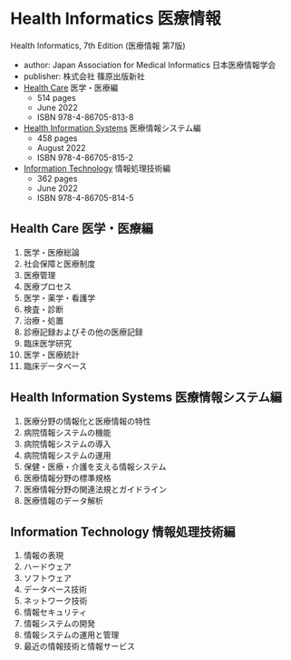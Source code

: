 # Health Informatics 医療情報

Health Informatics, 7th Edition (医療情報 第7版)
- author: Japan Association for Medical Informatics 日本医療情報学会
- publisher: 株式会社 篠原出版新社
- [Health Care](./hc) 医学・医療編
  - 514 pages
  - June 2022
  - ISBN 978-4-86705-813-8
- [Health Information Systems](./his) 医療情報システム編
  - 458 pages
  - August 2022
  - ISBN 978-4-86705-815-2
- [Information Technology](./it) 情報処理技術編
  - 362 pages
  - June 2022
  - ISBN 978-4-86705-814-5

## Health Care 医学・医療編

1.  医学・医療総論
2.  社会保障と医療制度
3.  医療管理
4.  医療プロセス
5.  医学・薬学・看護学
6.  検査・診断
7.  治療・処置
8.  診療記録およびその他の医療記録
9.  臨床医学研究
10. 医学・医療統計
11. 臨床データベース

## Health Information Systems 医療情報システム編

1.  医療分野の情報化と医療情報の特性
2.  病院情報システムの機能
3.  病院情報システムの導入
4.  病院情報システムの運用
5.  保健・医療・介護を支える情報システム
6.  医療情報分野の標準規格
7.  医療情報分野の関連法規とガイドライン
8.  医療情報のデータ解析

## Information Technology 情報処理技術編

1.  情報の表現
2.  ハードウェア
3.  ソフトウェア
4.  データベース技術
5.  ネットワーク技術
6.  情報セキュリティ
7.  情報システムの開発
8.  情報システムの運用と管理
9.  最近の情報技術と情報サービス

